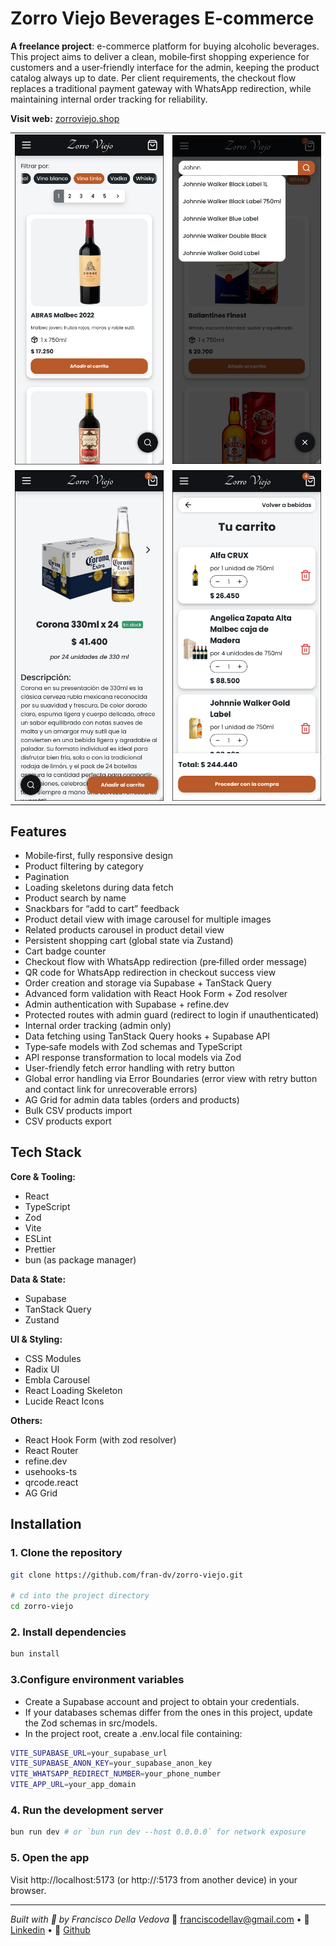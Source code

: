 # Zorro Viejo Beverages E‑commerce

**A freelance project**: e-commerce platform for buying alcoholic beverages. This project aims to deliver a clean, mobile‑first shopping experience for customers and a user‑friendly interface for the admin, keeping the product catalog always up to date. Per client requirements, the checkout flow replaces a traditional payment gateway with WhatsApp redirection, while maintaining internal order tracking for reliability.

**Visit web:** [zorroviejo.shop](https://zorroviejo.shop/)

<table>
  <tr>
    <td><img src="preview-images/products.png" alt="Products list view (mobile)" width="250"/></td>
    <td><img src="preview-images/search.png" alt="Search view (mobile)" width="250"/></td>
  </tr>
  <tr>
    <td><img src="preview-images/product-detail.png" alt="Product detail view (mobile)" width="250"/></td>
    <td><img src="preview-images/cart.png" alt="Cart view (mobile)" width="250"/></td>
  </tr>
</table>

## Features

- Mobile‑first, fully responsive design
- Product filtering by category
- Pagination
- Loading skeletons during data fetch
- Product search by name
- Snackbars for “add to cart” feedback
- Product detail view with image carousel for multiple images
- Related products carousel in product detail view
- Persistent shopping cart (global state via Zustand)
- Cart badge counter
- Checkout flow with WhatsApp redirection (pre‑filled order message)
- QR code for WhatsApp redirection in checkout success view
- Order creation and storage via Supabase + TanStack Query
- Advanced form validation with React Hook Form + Zod resolver
- Admin authentication with Supabase + refine.dev
- Protected routes with admin guard (redirect to login if unauthenticated)
- Internal order tracking (admin only)
- Data fetching using TanStack Query hooks + Supabase API
- Type‑safe models with Zod schemas and TypeScript
- API response transformation to local models via Zod
- User-friendly fetch error handling with retry button
- Global error handling via Error Boundaries (error view with retry button and contact link for unrecoverable errors)
- AG Grid for admin data tables (orders and products)
- Bulk CSV products import
- CSV products export

## Tech Stack

**Core & Tooling:**

- React
- TypeScript
- Zod
- Vite
- ESLint
- Prettier
- bun (as package manager)

**Data & State:**

- Supabase
- TanStack Query
- Zustand

**UI & Styling:**

- CSS Modules
- Radix UI
- Embla Carousel
- React Loading Skeleton
- Lucide React Icons

**Others:**

- React Hook Form (with zod resolver)
- React Router
- refine.dev
- usehooks-ts
- qrcode.react
- AG Grid

## Installation

### 1. Clone the repository

```bash
git clone https://github.com/fran-dv/zorro-viejo.git

# cd into the project directory
cd zorro-viejo
```

### 2. Install dependencies

```bash
bun install
```

### 3.Configure environment variables

- Create a Supabase account and project to obtain your credentials.
- If your databases schemas differ from the ones in this project, update the Zod schemas in src/models.
- In the project root, create a .env.local file containing:

```bash
VITE_SUPABASE_URL=your_supabase_url
VITE_SUPABASE_ANON_KEY=your_supabase_anon_key
VITE_WHATSAPP_REDIRECT_NUMBER=your_phone_number
VITE_APP_URL=your_app_domain
```

### 4. Run the development server

```bash
bun run dev # or `bun run dev --host 0.0.0.0` for network exposure
```

### 5. Open the app

Visit http://localhost:5173 (or http://<your-ip>:5173 from another device) in your browser.

---

_Built with 💚 by Francisco Della Vedova_
📧 franciscodellav@gmail.com • 💼 [Linkedin](https://www.linkedin.com/in/francisco-della-vedova-702154316/) • 🔗 [Github](https://github.com/fran-dv)
